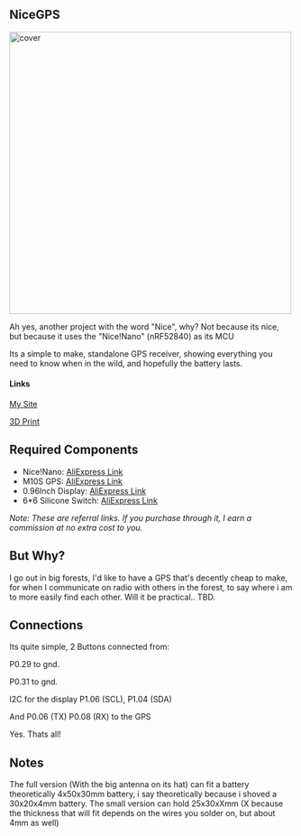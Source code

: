 
## NiceGPS

<img width="500" height="500" alt="cover" src="https://github.com/user-attachments/assets/e2f6cade-cc33-49ea-b45f-1a8cac47d903" />


Ah yes, another project with the word "Nice", why? Not because its nice, but because it uses the "Nice!Nano" (nRF52840) as its MCU

Its a simple to make, standalone GPS receiver, showing everything you need to know when in the wild, and hopefully the battery lasts.


#### Links
[My Site](https://icmt.cc/p/nicegps/)

[3D Print](https://www.thingiverse.com/thing:7103307)

## Required Components

+ Nice!Nano: [AliExpress Link](https://s.click.aliexpress.com/e/_omlmCuu)
+ M10S GPS: [AliExpress Link](https://s.click.aliexpress.com/e/_oChRvVH)
+ 0.96Inch Display: [AliExpress Link](https://s.click.aliexpress.com/e/_ooXwYgq)
+ 6*6 Silicone Switch: [AliExpress Link](https://s.click.aliexpress.com/e/_oDcs8Wa)

*Note: These are referral links. If you purchase through it, I earn a commission at no extra cost to you.*

## But Why?

I go out in big forests, I'd like to have a GPS that's decently cheap to make, for when I communicate on radio with others in the forest, to say where i am to more easily find each other. Will it be practical.. TBD.


##  Connections

Its quite simple, 
2 Buttons connected from:

P0.29 to gnd.

P0.31 to gnd.

I2C for the display
P1.06 (SCL), P1.04 (SDA)

And P0.06 (TX) P0.08 (RX) to the GPS

Yes. Thats all!


## Notes
The full version (With the big antenna on its hat) can fit a battery theoretically 4x50x30mm battery, i say theoretically because i shoved a 30x20x4mm battery.
The small version can hold 25x30xXmm (X because the thickness that will fit depends on the wires you solder on, but about 4mm as well)
